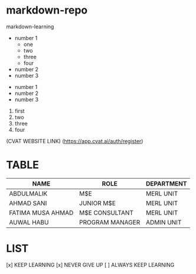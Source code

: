 # markdown-repo
markdown-learning
- number 1
  - one
  - two
  - three
  - four  
- number 2
- number 3

+ number 1
+ number 2
+ number 3

1. first
2. two
3. three
4. four

(CVAT WEBSITE LINK) (https://app.cvat.ai/auth/register)

# TABLE
| NAME | ROLE | DEPARTMENT |
|------|------|------------|
|ABDULMALIK |M$E|MERL UNIT|
|AHMAD SANI | JUNIOR M$E|MERL UNIT|
|FATIMA MUSA AHMAD |M$E CONSULTANT |MERL UNIT|
|AUWAL HABU |PROGRAM MANAGER|ADMIN UNIT|

# LIST
[x] KEEP LEARNING
[x] NEVER GIVE UP
[ ] ALWAYS KEEP LEARNING
